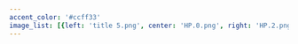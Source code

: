 ```yaml
---
accent_color: '#ccff33'
image_list: [{left: 'title 5.png', center: 'HP.0.png', right: 'HP.2.png'}, {left: 'HP.3.png', center: 'HP.4.png', right: 'HP.5.png'}]
---
```

